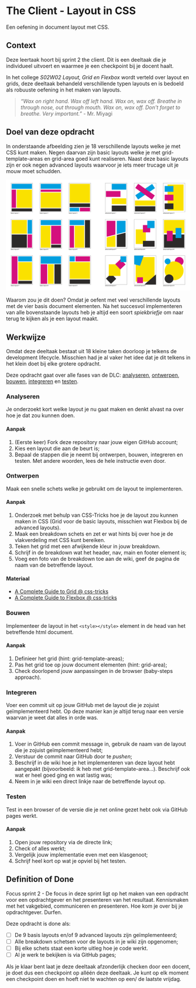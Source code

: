 
# The Client - Layout in CSS

Een oefening in document layout met CSS.

## Context

Deze leertaak hoort bij sprint 2 the client. Dit is een deeltaak die je individueel uitvoert en waarmee je een checkpoint bij je docent haalt.

In het college _S02W02 Layout, Grid en Flexbox_  wordt verteld over layout en grids, deze deeltaak behandeld verschillende typen layouts en is bedoeld als robuuste oefening in het maken van layouts.

> *“Wax on right hand. Wax off left hand. Wax on, wax off. Breathe in through nose, out through mouth. Wax on, wax off. Don't forget to breathe. Very important.”* - Mr. Miyagi

## Doel van deze opdracht

In onderstaande afbeelding zien je 18 verschillende layouts welke je met CSS kunt maken. Negen daarvan zijn basic layouts welke je met grid-template-areas en grid-area goed kunt realiseren. Naast deze basic layouts zijn er ook negen advanced layouts waarvoor je iets meer trucage uit je mouw moet schudden. 

![9 basic en 9 advanced layouts](../src/assets/layouts.png)

Waarom zou je dit doen? Omdat je oefent met veel verschillende layouts met de vier basis document elementen. Na het succesvol implementeren van alle bovenstaande layouts heb je altijd een soort *spiekbriefje* om naar terug te kijken als je een layout maakt.

## Werkwijze

Omdat deze deeltaak bestaat uit 18 kleine taken doorloop je telkens de development lifecycle. Misschien had je al vaker het idee dat je dit telkens in het klein doet bij elke grotere opdracht.

Deze opdracht gaat over alle fases van de DLC: [analyseren](#analyseren), [ontwerpen](#ontwerpen), [bouwen](#bouwen), [integreren](#integreren) en [testen](#testen).

### Analyseren
Je onderzoekt kort welke layout je nu gaat maken en denkt alvast na over hoe je dat zou kunnen doen.

#### Aanpak

1. (Eerste keer) Fork deze repository naar jouw eigen GitHub account;
2. Kies een layout die aan de beurt is;
3. Bepaal de stappen die je neemt bij ontwerpen, bouwen, integreren en testen. Met andere woorden, lees de hele instructie even door.

### Ontwerpen
Maak een snelle schets welke je gebruikt om de layout te implementeren.

#### Aanpak

1. Onderzoek met behulp van CSS-Tricks hoe je de layout zou kunnen maken in CSS (Grid voor de basic layouts, misschien wat Flexbox bij de advanced layouts).
2. Maak een breakdown schets en zet er wat hints bij over hoe je de vlakverdeling met CSS kunt bereiken. 
3. Teken het grid met een afwijkende kleur in jouw breakdown.
4. Schrijf in de breakdown wat het header, nav, main en footer element is;
5. Voeg een foto van de breakdown toe aan de wiki, geef de pagina de naam van de betreffende layout.

#### Materiaal 

- [A Complete Guide to Grid @ css-tricks](https://css-tricks.com/snippets/css/complete-guide-grid/)
- [A Complete Guide to Flexbox @ css-tricks](https://css-tricks.com/snippets/css/a-guide-to-flexbox/)

### Bouwen
Implementeer de layout in het `<style></style>` element in de head van het betreffende html document.

#### Aanpak

1. Definieer het grid (hint: grid-template-areas);
2. Pas het grid toe op jouw document elementen (hint: grid-area);
3. Check doorlopend jouw aanpassingen in de browser (baby-steps approach).

### Integreren
Voer een commit uit op jouw GitHub met de layout die je zojuist geïmplementeerd hebt. Op deze manier kan je altijd terug naar een versie waarvan je weet dat alles in orde was.

#### Aanpak

1. Voer in GitHub een commit message in, gebruik de naam van de layout die je zojuist geïmplementeerd hebt;
2. Verstuur de commit naar GitHub door te *pushen*;
3. Beschrijf in de wiki hoe je het implementeren van deze layout hebt aangepakt (bijvoorbeeld: ik heb met grid-template-area…). Beschrijf ook wat er heel goed ging en wat lastig was;
4. Neem in je wiki een direct linkje naar de betreffende layout op.

### Testen
Test in een browser of de versie die je net online gezet hebt ook via GitHub pages werkt.

#### Aanpak

1. Open jouw repository via de directe link;
2. Check of alles werkt;
3. Vergelijk jouw implementatie even met een klasgenoot;
4. Schrijf heel kort op wat je opviel bij het testen.

## Definition of Done

Focus sprint 2 - De focus in deze sprint ligt op het maken van een opdracht voor een opdrachtgever en het presenteren van het resultaat. Kennismaken met het vakgebied, communiceren en presenteren. Hoe kom je over bij je opdrachtgever. Durfen.

Deze opdracht is done als:

- [ ] De 9 basis layouts en/of 9 advanced layouts zijn geïmplementeerd;
- [ ] Alle breakdown schetsen voor de layouts in je wiki zijn opgenomen;
- [ ] Bij elke schets staat een korte uitleg hoe je code werkt.
- [ ] Al je werk te bekijken is via GitHub pages;

Als je klaar bent laat je deze deeltaak afzonderlijk checken door een docent, je doet dus een checkpoint op alléén deze deeltaak. Je kunt op elk moment een checkpoint doen en hoeft niet te wachten op een/ de laatste vrijdag.

